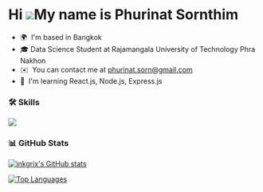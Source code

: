 Hi ![](https://user-images.githubusercontent.com/18350557/176309783-0785949b-9127-417c-8b55-ab5a4333674e.gif)My name is Phurinat Sornthim
================================================================================================================================

* 🌍  I'm based in Bangkok
* 🎓 Data Science Student at Rajamangala University of Technology Phra Nakhon
* ✉️  You can contact me at [phurinat.sorn@gmail.com](mailto:phurinat.sorn@gmail.com)
* 🧠  I'm learning React.js, Node.js, Express.js

### 🛠️ Skills


<p align="left">
  <a href="https://skillicons.dev">
    <img src="https://skillicons.dev/icons?i=html,css,js,tailwind,bootstrap,py,r,react,nodejs,express,git,vscode" />
  </a>
</p>


### 📊 GitHub Stats

<a href="http://www.github.com/inkgrix"><img src="https://github-readme-stats.vercel.app/api?username=inkgrix&show_icons=true&hide=&count_private=true&title_color=0891b2&text_color=ffffff&icon_color=0891b2&bg_color=1c1917&hide_border=true&show_icons=true" alt="inkgrix's GitHub stats" /></a>

<a href="https://github.com/inkgrix" align="left"><img src="https://github-readme-stats.vercel.app/api/top-langs/?username=inkgrix&langs_count=10&title_color=0891b2&text_color=ffffff&icon_color=0891b2&bg_color=1c1917&hide_border=true&locale=en&custom_title=Top%20Languages" alt="Top Languages" /></a>
